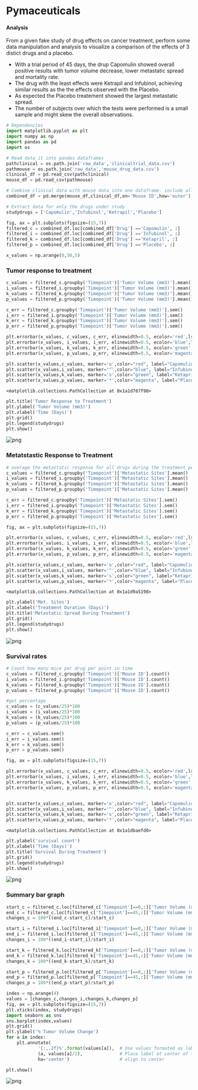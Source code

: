 
# Pymaceuticals

#### Analysis
From a given fake study of drug effects on cancer treatment, perform some data manipulation and analysis to visualize a comparison of the effects of 3 distict drugs and a placebo. 
- With a trial period of 45 days, the drup Capomulin showed overall positive results with tumor volume decrease, lower metastatic spread and mortality rate. 
- The drug with the least effects were Ketrapil and Infubinol, achieving similar results as the the effects observed with the Placebo.
- As expected the Placebo treatement showed the largest metastatic spread.
- The number of subjects over which the tests were performed is a small sample and might skew the overall observations.


```python
# Dependencies
import matplotlib.pyplot as plt
import numpy as np
import pandas as pd
import os
```


```python
# Read data it into pandas dataframes
pathclinical = os.path.join('raw_data','clinicaltrial_data.csv')
pathmouse = os.path.join('raw_data','mouse_drug_data.csv')
clinical_df = pd.read_csv(pathclinical)
mouse_df = pd.read_csv(pathmouse)
```


```python
# Combine clinical data with mouse data into one dataframe. include all rows
combined_df = pd.merge(mouse_df,clinical_df,on='Mouse ID',how='outer')
```


```python
# Extract data for only the drugs under study 
studydrugs = ['Capomulin','Infubinol','Ketrapil','Placebo']

fig, ax = plt.subplots(figsize=(15,7))
filtered_c = combined_df.loc[combined_df['Drug'] =='Capomulin', :]
filtered_i = combined_df.loc[combined_df['Drug'] =='Infubinol', :]
filtered_k = combined_df.loc[combined_df['Drug'] =='Ketapril', :]
filtered_p = combined_df.loc[combined_df['Drug'] =='Placebo', :]

x_values = np.arange(0,50,5)
```

### Tumor response to treatment


```python
c_values = filtered_c.groupby('Timepoint')['Tumor Volume (mm3)'].mean()
i_values = filtered_i.groupby('Timepoint')['Tumor Volume (mm3)'].mean()
k_values = filtered_k.groupby('Timepoint')['Tumor Volume (mm3)'].mean()
p_values = filtered_p.groupby('Timepoint')['Tumor Volume (mm3)'].mean()

c_err = filtered_c.groupby('Timepoint')['Tumor Volume (mm3)'].sem()
i_err = filtered_i.groupby('Timepoint')['Tumor Volume (mm3)'].sem()
k_err = filtered_k.groupby('Timepoint')['Tumor Volume (mm3)'].sem()
p_err = filtered_p.groupby('Timepoint')['Tumor Volume (mm3)'].sem()

plt.errorbar(x_values, c_values, c_err, elinewidth=0.5, ecolor='red',ls='dashed',lw=0.5,color='red')
plt.errorbar(x_values, i_values, i_err, elinewidth=0.5, ecolor='blue',ls='dashed',lw=0.5,color='blue')
plt.errorbar(x_values, k_values, k_err, elinewidth=0.5, ecolor='green',ls='dashed',lw=0.5,color='green')
plt.errorbar(x_values, p_values, p_err, elinewidth=0.5, ecolor='magenta',ls='dashed',lw=0.5,color='magenta')

plt.scatter(x_values,c_values, marker='o',color="red", label="Capomulin")
plt.scatter(x_values,i_values, marker='^',color="blue", label="Infubinol")
plt.scatter(x_values,k_values, marker='s',color="green", label="Ketapril")
plt.scatter(x_values,p_values, marker='*',color="magenta", label="Placebo")


```




    <matplotlib.collections.PathCollection at 0x1a1d787f98>




```python
plt.title('Tumor Response to Treatment')
plt.ylabel('Tumor Volume (mm3)')
plt.xlabel('Time (Days)')
plt.grid()
plt.legend(studydrugs)
plt.show()
```


![png](output_8_0.png)


### Metatstastic Response to Treatment


```python
# average the metastatic response for all drugs during the treatment period
c_values = filtered_c.groupby('Timepoint')['Metastatic Sites'].mean()
i_values = filtered_i.groupby('Timepoint')['Metastatic Sites'].mean()
k_values = filtered_k.groupby('Timepoint')['Metastatic Sites'].mean()
p_values = filtered_p.groupby('Timepoint')['Metastatic Sites'].mean()

c_err = filtered_c.groupby('Timepoint')['Metastatic Sites'].sem()
i_err = filtered_i.groupby('Timepoint')['Metastatic Sites'].sem()
k_err = filtered_k.groupby('Timepoint')['Metastatic Sites'].sem()
p_err = filtered_p.groupby('Timepoint')['Metastatic Sites'].sem()

fig, ax = plt.subplots(figsize=(15,7))

plt.errorbar(x_values, c_values, c_err, elinewidth=0.5, ecolor='red',ls='dashed',lw=0.5,color='red')
plt.errorbar(x_values, i_values, i_err, elinewidth=0.5, ecolor='blue',ls='dashed',lw=0.5,color='blue')
plt.errorbar(x_values, k_values, k_err, elinewidth=0.5, ecolor='green',ls='dashed',lw=0.5,color='green')
plt.errorbar(x_values, p_values, p_err, elinewidth=0.5, ecolor='magenta',ls='dashed',lw=0.5,color='magenta')

plt.scatter(x_values,c_values, marker='o',color="red", label="Capomulin")
plt.scatter(x_values,i_values, marker='^',color="blue", label="Infubinol")
plt.scatter(x_values,k_values, marker='s',color="green", label="Ketapril")
plt.scatter(x_values,p_values, marker='*',color="magenta", label="Placebo")
```




    <matplotlib.collections.PathCollection at 0x1a1d9a5198>




```python
plt.ylabel('Met. Sites')
plt.xlabel('Treatment Duration (Days)')
plt.title('Metastatic Spread During Treatment')
plt.grid()
plt.legend(studydrugs)
plt.show()
```


![png](output_11_0.png)


### Survival rates


```python
# Count how many mice per drug per point in time
c_values = filtered_c.groupby('Timepoint')['Mouse ID'].count()
i_values = filtered_i.groupby('Timepoint')['Mouse ID'].count()
k_values = filtered_k.groupby('Timepoint')['Mouse ID'].count()
p_values = filtered_p.groupby('Timepoint')['Mouse ID'].count()

#get percentage
c_values = (c_values/25)*100
i_values = (i_values/25)*100
k_values = (k_values/25)*100
p_values = (p_values/25)*100

c_err = c_values.sem()
i_err = i_values.sem()
k_err = k_values.sem()
p_err = p_values.sem()

fig, ax = plt.subplots(figsize=(15,7))

plt.errorbar(x_values, c_values, c_err, elinewidth=0.5, ecolor='red',ls='dashed',lw=0.5,color='red')
plt.errorbar(x_values, i_values, i_err, elinewidth=0.5, ecolor='blue',ls='dashed',lw=0.5,color='blue')
plt.errorbar(x_values, k_values, k_err, elinewidth=0.5, ecolor='green',ls='dashed',lw=0.5,color='green')
plt.errorbar(x_values, p_values, p_err, elinewidth=0.5, ecolor='magenta',ls='dashed',lw=0.5,color='magenta')


plt.scatter(x_values,c_values, marker='o',color="red", label="Capomulin")
plt.scatter(x_values,i_values, marker='^',color="blue", label="Infubinol")
plt.scatter(x_values,k_values, marker='s',color="green", label="Ketapril")
plt.scatter(x_values,p_values, marker='*',color="magenta", label="Placebo")
```




    <matplotlib.collections.PathCollection at 0x1a1dbaefd0>




```python
plt.ylabel('survival count')
plt.xlabel('Time (Days)')
plt.title('Survival During Treatment')
plt.grid()
plt.legend(studydrugs)
plt.show()
```


![png](output_14_0.png)


### Summary bar graph


```python
start_c = filtered_c.loc[filtered_c['Timepoint']==0,:]['Tumor Volume (mm3)'].mean()
end_c = filtered_c.loc[filtered_c['Timepoint']==45,:]['Tumor Volume (mm3)'].mean()
changes_c = 100*((end_c-start_c)/start_c)

start_i = filtered_i.loc[filtered_i['Timepoint']==0,:]['Tumor Volume (mm3)'].mean()
end_i = filtered_i.loc[filtered_i['Timepoint']==45,:]['Tumor Volume (mm3)'].mean()
changes_i = 100*((end_i-start_i)/start_i)

start_k = filtered_k.loc[filtered_k['Timepoint']==0,:]['Tumor Volume (mm3)'].mean()
end_k = filtered_k.loc[filtered_k['Timepoint']==45,:]['Tumor Volume (mm3)'].mean()
changes_k = 100*((end_k-start_k)/start_k)

start_p = filtered_p.loc[filtered_p['Timepoint']==0,:]['Tumor Volume (mm3)'].mean()
end_p = filtered_p.loc[filtered_p['Timepoint']==45,:]['Tumor Volume (mm3)'].mean()
changes_p = 100*((end_p-start_p)/start_p)

index = np.arange(4)
values = [changes_c,changes_i,changes_k,changes_p]
fig, ax = plt.subplots(figsize=(15,7))
plt.xticks(index, studydrugs)
import seaborn as sns
sns.barplot(index,values)
plt.grid()
plt.ylabel('% Tumor Volume Change')
for a in index:
    plt.annotate(
            '{:,.2f}%'.format(values[a]),  # Use values formated as label
            (a, values[a]/2),              # Place label at center of the bar
            ha='center')                   # align to center

plt.show()
```


![png](output_16_0.png)

